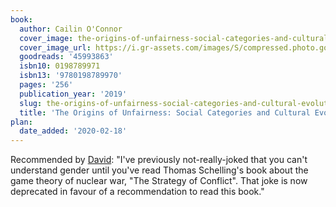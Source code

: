 ```yaml
---
book:
  author: Cailin O'Connor
  cover_image: the-origins-of-unfairness-social-categories-and-cultural-evolution.jpg
  cover_image_url: https://i.gr-assets.com/images/S/compressed.photo.goodreads.com/books/1558553038l/45993863._SY475_.jpg
  goodreads: '45993863'
  isbn10: 0198789971
  isbn13: '9780198789970'
  pages: '256'
  publication_year: '2019'
  slug: the-origins-of-unfairness-social-categories-and-cultural-evolution
  title: 'The Origins of Unfairness: Social Categories and Cultural Evolution'
plan:
  date_added: '2020-02-18'
---
```


Recommended by [David](https://twitter.com/DRMacIver/status/1228233781317734401): "I've previously not-really-joked that you can't understand gender until you've read Thomas Schelling's book about the game theory of nuclear war, "The Strategy of Conflict". That joke is now deprecated in favour of a recommendation to read this book."
